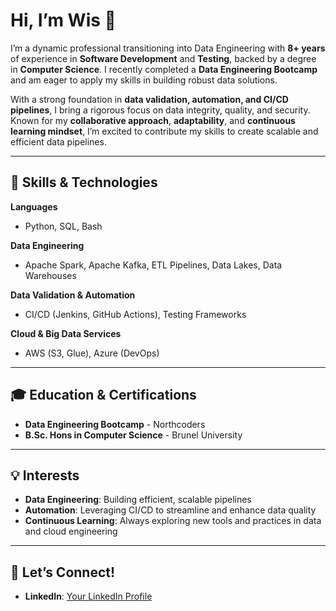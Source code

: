 # Hi, I’m Wis 👋

I’m a dynamic professional transitioning into Data Engineering with **8+ years** of experience in **Software Development** and **Testing**, backed by a degree in **Computer Science**. I recently completed a **Data Engineering Bootcamp** and am eager to apply my skills in building robust data solutions.

With a strong foundation in **data validation, automation, and CI/CD pipelines**, I bring a rigorous focus on data integrity, quality, and security. Known for my **collaborative approach**, **adaptability**, and **continuous learning mindset**, I’m excited to contribute my skills to create scalable and efficient data pipelines.

---

## 🔧 Skills & Technologies

**Languages**  
- Python, SQL, Bash

**Data Engineering**  
- Apache Spark, Apache Kafka, ETL Pipelines, Data Lakes, Data Warehouses

**Data Validation & Automation**  
- CI/CD (Jenkins, GitHub Actions), Testing Frameworks

**Cloud & Big Data Services**  
- AWS (S3, Glue), Azure (DevOps)

---

## 🎓 Education & Certifications

- **Data Engineering Bootcamp** - Northcoders
- **B.Sc. Hons in Computer Science** - Brunel University

---

## 💡 Interests

- **Data Engineering**: Building efficient, scalable pipelines
- **Automation**: Leveraging CI/CD to streamline and enhance data quality
- **Continuous Learning**: Always exploring new tools and practices in data and cloud engineering

---

## 🤝 Let’s Connect!

- **LinkedIn**: [Your LinkedIn Profile](https://linkedin.com)


<!--
**WisEbo/wisebo** is a ✨ _special_ ✨ repository because its `README.md` (this file) appears on your GitHub profile.

Here are some ideas to get you started:

- 🔭 I’m currently working on ...
- 🌱 I’m currently learning ...
- 👯 I’m looking to collaborate on ...
- 🤔 I’m looking for help with ...
- 💬 Ask me about ...
- 📫 How to reach me: ...
- 😄 Pronouns: ...
- ⚡ Fun fact: ...
-->
